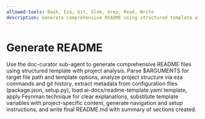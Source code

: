 ```yaml
---
allowed-tools: Bash, Eza, Git, Glob, Grep, Read, Write
description: Generate comprehensive README using structured template with project analysis
---
```


# Generate README

Use the doc-curator sub-agent to generate comprehensive README files using structured template with project analysis. Parse $ARGUMENTS for target file path and template options, analyze project structure via eza commands and git history, extract metadata from configuration files (package.json, setup.py), load ai-docs/readme-template.yaml template, apply Feynman technique for clear explanations, substitute template variables with project-specific content, generate navigation and setup instructions, and write final README.md with summary of sections created.
